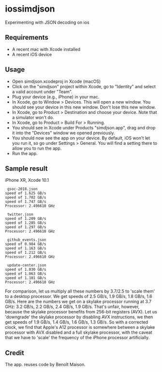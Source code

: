 # iossimdjson
Experimenting with JSON decoding on ios 

## Requirements

- A recent mac with Xcode installed
- A recent iOS device


## Usage

- Open simdjson.xcodeproj in Xcode (macOS) 
- Click on the "simdjson" project within Xcode, go to "Identity" and select a valid account under "Team".
- Plug your device (e.g., iPhone) in your mac.
- In Xcode, go to Window > Devices. This will open a new window. You should see your device in this new window. Don't lose this new window.
- In Xcode, go to Product > Destination and choose your device. Note that a simulator won't do.
- In Xcode, go to Product > Build For > Running.
- You should see in Xcode under Products "simdjson.app", drag and drop it into the "Devices" window we opened previously.
- You should now see the app on your device. By default, iOS won't let you run it, so go under Settings > General. You will find a setting there to allow you to run the app.
- Run the app.

## Sample result

iPhone XR, Xcode 10.1
```
 gsoc-2018.json 
speed of 1.625 GB/s 
speed of 1.702 GB/s 
speed of 1.747 GB/s 
Processor: 2.496610 GHz 

 twitter.json 
speed of 1.209 GB/s 
speed of 1.285 GB/s 
speed of 1.297 GB/s 
Processor: 2.496610 GHz 

 github_events.json 
speed of 0.984 GB/s 
speed of 1.163 GB/s 
speed of 1.212 GB/s 
Processor: 2.496610 GHz 

 update-center.json 
speed of 1.030 GB/s 
speed of 1.063 GB/s 
speed of 1.101 GB/s 
Processor: 2.496610 GHz 
```

For comparison, let us multiply all these numbers by 3.7/2.5 to 'scale them' to a desktop processor.
We get speeds of 2.5 GB/s, 1.9 GB/s, 1.8 GB/s, 1.6 GB/s.
Here are the numbers we get on a skylake processor running at 3.7 GHz: 
3.2 GB/s, 2.2 GB/s, 2.4 GB/s, 1.9 GB/s.
That's unfair, however, because the skylake processor benefits from 256-bit registers (AVX).
Let us 'downgrade' the skylake processor by disabling AVX instructions, we then 
get speeds of 1.9 GB/s, 1.4 GB/s, 1.6 GB/s, 1.3 GB/s. So with a corrected clock, we find
that Apple's A12 processor is somewhere between a skylake processor with AVX disabled and
a full skylake processor, with the caveat that we have to 'scale' the frequency of the iPhone processor
artificially.



## Credit


The app. reuses code by Benoît Maison.
